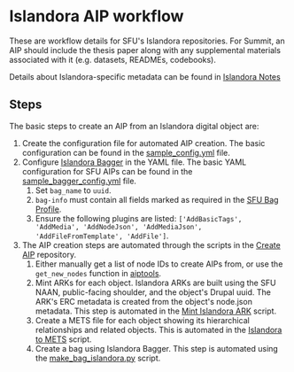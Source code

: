 # Islandora AIP workflow

These are workflow details for SFU's Islandora repositories. 
For Summit, an AIP should include the thesis paper along with any supplemental materials associated with it (e.g. 
datasets, READMEs, codebooks).

Details about Islandora-specific metadata can be found in [Islandora Notes](/islandora_notes.md)

## Steps

The basic steps to create an AIP from an Islandora digital object are:

1. Create the configuration file for automated AIP creation. The basic configuration can be found in
   the [sample_config.yml](https://github.com/kpoloney/create_aip/blob/main/sample_config.yml) file.
2. Configure [Islandora Bagger](https://github.com/mjordan/islandora_bagger) in the YAML file. The basic YAML
   configuration for SFU AIPs can be found in the [sample_bagger_config.yml](https://github.com/kpoloney/create_aip/blob/main/sample_bagger_config.yml) file.
   1. Set `bag_name` to `uuid`.
   2. `bag-info` must contain all fields marked as required in the [SFU Bag Profile](https://github.com/kpoloney/create_aip/blob/main/sfu-bagit-profile.json).
   3. Ensure the following plugins are listed: `['AddBasicTags', 'AddMedia', 'AddNodeJson', 'AddMediaJson',
      'AddFileFromTemplate', 'AddFile']`.
3. The AIP creation steps are automated through the scripts in the [Create AIP](https://github.com/kpoloney/create_aip/) repository.
   1. Either manually get a list of node IDs to create AIPs from, or use the `get_new_nodes` function
      in [aiptools](https://github.com/kpoloney/create_aip/blob/main/aiptools.py).
   2. Mint ARKs for each object. Islandora ARKs are built using the SFU NAAN, public-facing shoulder, and the object's
      Drupal uuid. The ARK's ERC metadata is created from the object's node.json metadata. This step is automated in
      the [Mint Islandora ARK](https://github.com/kpoloney/create_aip/blob/main/mint_islandora_ark.py) script.
   3. Create a METS file for each object showing its hierarchical relationships and related objects. This is 
      automated in the [Islandora to METS](https://github.com/kpoloney/create_aip/blob/main/islandora_METS.py) 
      script.
   4. Create a bag using Islandora Bagger. This step is automated using the [make_bag_islandora.py](https://github.com/kpoloney/create_aip/blob/main/make_bag_islandora.py) script.
   

